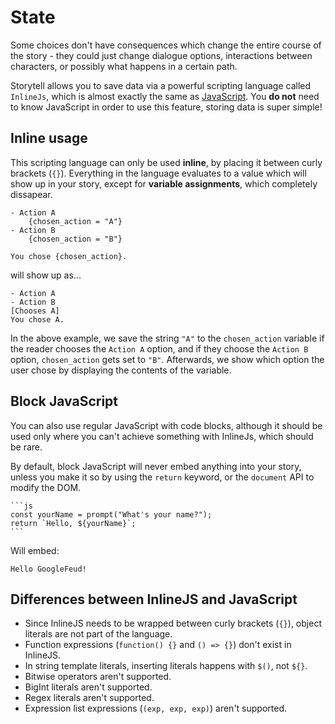 
# State

Some choices don't have consequences which change the entire course of the story - they could just change dialogue options, interactions between characters, or possibly what happens in a certain path. 

Storytell allows you to save data via a powerful scripting language called `InlineJs`, which is almost exactly the same as [JavaScript](https://developer.mozilla.org/en-US/docs/Web/JavaScript). You **do not** need to know JavaScript in order to use this feature, storing data is super simple!

## Inline usage 

This scripting language can only be used **inline**, by placing it between curly brackets (`{}`). Everything in the language evaluates to a value which will show up in your story, except for **variable assignments**, which completely dissapear.

```
- Action A
    {chosen_action = "A"}
- Action B
    {chosen_action = "B"}

You chose {chosen_action}.
```

will show up as...

```
- Action A
- Action B
[Chooses A]
You chose A.
```

In the above example, we save the string `"A"` to the `chosen_action` variable if the reader chooses the `Action A` option, and if they choose the `Action B` option, `chosen_action` gets set to `"B"`. Afterwards, we show which option the user chose by displaying the contents of the variable.

## Block JavaScript

You can also use regular JavaScript with code blocks, although it should be used only where you can't achieve something with InlineJs, which should be rare.

By default, block JavaScript will never embed anything into your story, unless you make it so by using the `return` keyword, or the `document` API to modify the DOM.

````
```js
const yourName = prompt("What's your name?");
return `Hello, ${yourName}`;
```
````

Will embed:

```
Hello GoogleFeud!
```

## Differences between InlineJS and JavaScript

- Since InlineJS needs to be wrapped between curly brackets (`{}`), object literals are not part of the language.
- Function expressions (`function() {}` and `() => {}`) don't exist in InlineJS.
- In string template literals, inserting literals happens with `$()`, not `${}`.
- Bitwise operators aren't supported.
- BigInt literals aren't supported.
- Regex literals aren't supported.
- Expression list expressions (`(exp, exp, exp)`) aren't supported.
